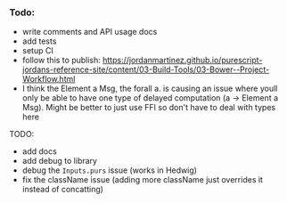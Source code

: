 ### Todo:
- write comments and API usage docs
- add tests 
- setup CI
- follow this to publish: https://jordanmartinez.github.io/purescript-jordans-reference-site/content/03-Build-Tools/03-Bower--Project-Workflow.html
- I think the Element a Msg, the forall a. is causing an issue where youll only be able to have one type of delayed computation (a -> Element a Msg). Might be better to just use FFI so don't have to deal with types here


TODO:
- add docs
- add debug to library
- debug the `Inputs.purs` issue (works in Hedwig)
- fix the className issue (adding more className just overrides it instead of concatting)
